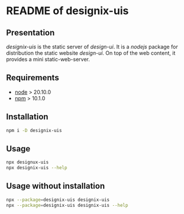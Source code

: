 README of designix-uis
======================


Presentation
------------

*designix-uis* is the static server of *design-ui*. It is a *nodejs* package for distribution the static website *design-ui*. On top of the web content, it provides a mini static-web-server.


Requirements
------------

- [node](https://nodejs.org) > 20.10.0
- [npm](https://docs.npmjs.com/cli) > 10.1.0


Installation
------------

```bash
npm i -D designix-uis
```


Usage
-----

```bash
npx designux-uis
npx designix-uis --help
```


Usage without installation
--------------------------

```bash
npx --package=designix-uis designix-uis
npx --package=designix-uis designix-uis --help
```
